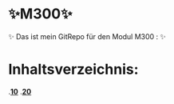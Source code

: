 # :sparkles:M300:sparkles:
:sparkles: Das ist mein GitRepo für den Modul M300 : :sparkles:
# Inhaltsverzeichnis:
  .[__10__](https://github.com/aurora150/M300/tree/main/_10_)
  .[__20__](https://github.com/aurora150/M300/tree/main/_20_)
